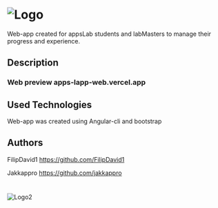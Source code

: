 # ![Logo](https://user-images.githubusercontent.com/71752373/153940630-77420d68-6292-4b38-bae4-9c55f7944367.png)


Web-app created for appsLab students and labMasters to manage their progress and experience.

## Description

### Web preview apps-lapp-web.vercel.app

## Used Technologies

Web-app was created using Angular-cli and bootstrap

## Authors

FilipDavid1 https://github.com/FilipDavid1

Jakkappro   https://github.com/jakkappro
#
![Logo2](https://user-images.githubusercontent.com/71752373/153942499-0e28400b-16da-41ad-83e8-c47a26a628d0.png)

